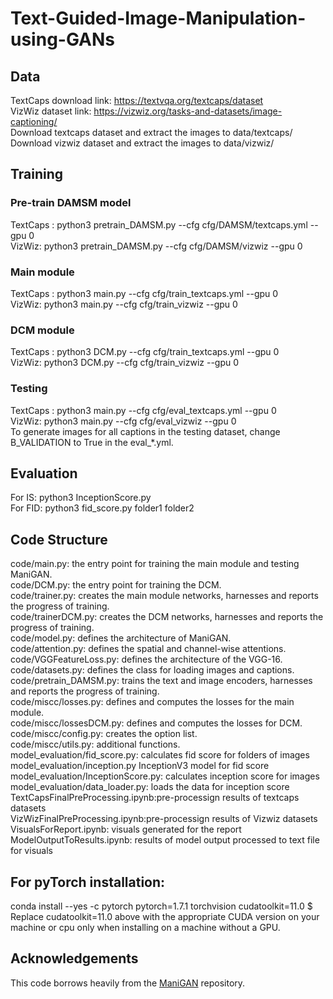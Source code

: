 # Text-Guided-Image-Manipulation-using-GANs

## Data
TextCaps download link: https://textvqa.org/textcaps/dataset <br>
VizWiz dataset link: https://vizwiz.org/tasks-and-datasets/image-captioning/ <br>
Download textcaps dataset and extract the images to data/textcaps/ <br>
Download vizwiz dataset and extract the images to data/vizwiz/ <br>


## Training
### Pre-train DAMSM model
TextCaps : python3 pretrain_DAMSM.py --cfg cfg/DAMSM/textcaps.yml --gpu 0 <br>
VizWiz: python3 pretrain_DAMSM.py --cfg cfg/DAMSM/vizwiz --gpu 0 <br>

### Main module
TextCaps : python3 main.py --cfg cfg/train_textcaps.yml --gpu 0 <br>
VizWiz: python3 main.py --cfg cfg/train_vizwiz --gpu 0 <br>

### DCM module
TextCaps : python3 DCM.py --cfg cfg/train_textcaps.yml --gpu 0 <br>
VizWiz: python3 DCM.py --cfg cfg/train_vizwiz --gpu 0 <br>

### Testing
TextCaps : python3 main.py --cfg cfg/eval_textcaps.yml --gpu 0 <br>
VizWiz: python3 main.py --cfg cfg/eval_vizwiz --gpu 0 <br>
To generate images for all captions in the testing dataset, change B_VALIDATION to True in the eval_*.yml. <br>

## Evaluation
For IS: python3 InceptionScore.py <br>
For FID: python3  fid_score.py folder1 folder2 <br>

## Code Structure
code/main.py: the entry point for training the main module and testing ManiGAN. <br>
code/DCM.py: the entry point for training the DCM. <br>
code/trainer.py: creates the main module networks, harnesses and reports the progress of training. <br>
code/trainerDCM.py: creates the DCM networks, harnesses and reports the progress of training. <br>
code/model.py: defines the architecture of ManiGAN. <br>
code/attention.py: defines the spatial and channel-wise attentions. <br>
code/VGGFeatureLoss.py: defines the architecture of the VGG-16. <br>
code/datasets.py: defines the class for loading images and captions. <br>
code/pretrain_DAMSM.py: trains the text and image encoders, harnesses and reports the progress of training. <br>
code/miscc/losses.py: defines and computes the losses for the main module. <br>
code/miscc/lossesDCM.py: defines and computes the losses for DCM. <br>
code/miscc/config.py: creates the option list. <br>
code/miscc/utils.py: additional functions. <br>
model_evaluation/fid_score.py: calculates fid score for folders of images <br>
model_evaluation/inception.py InceptionV3 model for fid score <br>
model_evaluation/InceptionScore.py: calculates inception score for images <br>
model_evaluation/data_loader.py: loads the data for inception score <br>
TextCapsFinalPreProcessing.ipynb:pre-processign results of textcaps datasets <br>
VizWizFinalPreProcessing.ipynb:pre-processign results of Vizwiz datasets <br>
VisualsForReport.ipynb: visuals generated for the report <br>
ModelOutputToResults.ipynb: results of model output processed to text file for visuals <br>

## For pyTorch installation:
conda install --yes -c pytorch pytorch=1.7.1 torchvision cudatoolkit=11.0 $ <br>
Replace cudatoolkit=11.0 above with the appropriate CUDA version on your machine or cpu only when installing on a machine without a GPU. <br>

## Acknowledgements
This code borrows heavily from the [ManiGAN](https://github.com/mrlibw/ManiGAN) repository.
